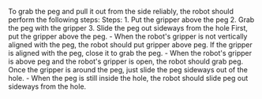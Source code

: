 To grab the peg and pull it out from the side reliably, the robot should perform the following steps:
    Steps:  1. Put the gripper above the peg  2. Grab the peg with the gripper  3. Slide the peg out sideways from the hole
    First, put the gripper above the peg.
    - When the robot's gripper is not vertically aligned with the peg, the robot should put gripper above peg.
    If the gripper is aligned with the peg, close it to grab the peg.
    - When the robot's gripper is above peg and the robot's gripper is open, the robot should grab peg.
    Once the gripper is around the peg, just slide the peg sideways out of the hole.
    - When the peg is still inside the hole, the robot should slide peg out sideways from the hole.